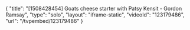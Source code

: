 {
    "title": "[1508428454] Goats cheese starter with Patsy Kensit - Gordon Ramsay",
    "type": "solo",
    "layout": "iframe-static",
    "videoId": "123179486",
    "url": "\/tvpembed\/123179486"
}